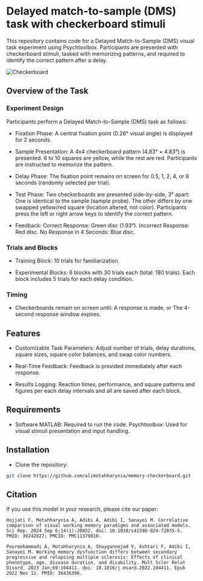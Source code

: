 # Delayed match-to-sample (DMS) task with checkerboard stimuli
This repository contains code for a Delayed Match-to-Sample (DMS) visual task experiment using Psychtoolbox. Participants are presented with checkerboard stimuli, tasked with memorizing patterns, and required to identify the correct pattern after a delay.

![Checkerboard](https://github.com/user-attachments/assets/75b94a75-cb32-46cf-8674-49d854ae481b)

## Overview of the Task
### Experiment Design
Participants perform a Delayed Match-to-Sample (DMS) task as follows:

-  Fixation Phase:
A central fixation point (0.26° visual angle) is displayed for 2 seconds.

-  Sample Presentation:
A 4x4 checkerboard pattern (4.83° × 4.83°) is presented.
6 to 10 squares are yellow, while the rest are red.
Participants are instructed to memorize the pattern.

-  Delay Phase:
The fixation point remains on screen for 0.5, 1, 2, 4, or 8 seconds (randomly selected per trial).

-  Test Phase:
Two checkerboards are presented side-by-side, 3° apart:
One is identical to the sample (sample probe).
The other differs by one swapped yellow/red square (location altered, not color).
Participants press the left or right arrow keys to identify the correct pattern.

-  Feedback:
Correct Response: Green disc (1.93°).
Incorrect Response: Red disc.
No Response in 4 Seconds: Blue disc.

### Trials and Blocks
-  Training Block:
10 trials for familiarization.

-  Experimental Blocks:
6 blocks with 30 trials each (total: 180 trials).
Each block includes 5 trials for each delay condition.

### Timing
-  Checkerboards remain on screen until:
A response is made, or
The 4-second response window expires.

## Features
-  Customizable Task Parameters:
Adjust number of trials, delay durations, square sizes, square color balances, and swap color numbers.

-  Real-Time Feedback:
Feedback is provided immediately after each response.

-  Results Logging:
Reaction times, performance, and square patterns and figures per each delay intervals and all are saved after each block.

## Requirements
-  Software
MATLAB: Required to run the code.
Psychtoolbox: Used for visual stimuli presentation and input handling.

## Installation
-  Clone the repository:
```bash
git clone https://github.com/alimotahharynia/memory-checkerboard.git  
```
## Citation
If you use this model in your research, please cite our paper:
```
Hojjati F, Motahharynia A, Adibi A, Adibi I, Sanayei M. Correlative comparison of visual working memory paradigms and associated models. Sci Rep. 2024 Sep 6;14(1):20852. doi: 10.1038/s41598-024-72035-5. PMID: 39242827; PMCID: PMC11379810.
```
```
Pourmohammadi A, Motahharynia A, Shaygannejad V, Ashtari F, Adibi I, Sanayei M. Working memory dysfunction differs between secondary progressive and relapsing multiple sclerosis: Effects of clinical phenotype, age, disease duration, and disability. Mult Scler Relat Disord. 2023 Jan;69:104411. doi: 10.1016/j.msard.2022.104411. Epub 2022 Nov 12. PMID: 36436396.
```
